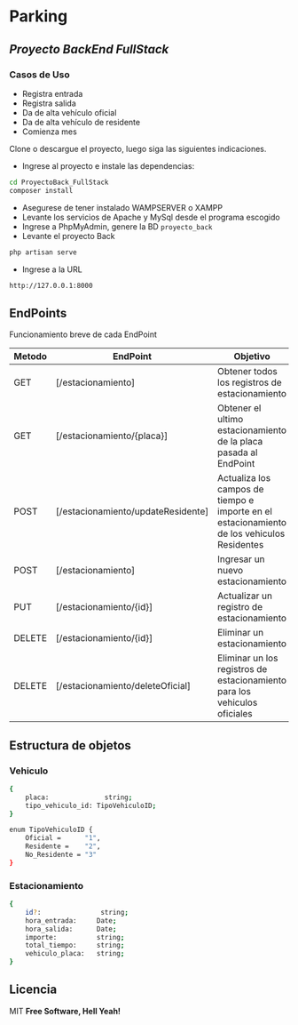 # Parking
## _Proyecto BackEnd FullStack_
### Casos de Uso

- Registra entrada
- Registra salida
- Da de alta vehículo oficial
- Da de alta vehículo de residente
- Comienza mes

Clone o descargue el proyecto, luego siga las siguientes indicaciones.
- Ingrese al proyecto e instale las dependencias: 
```sh
cd ProyectoBack_FullStack
composer install
```
- Asegurese de tener instalado WAMPSERVER o XAMPP 
- Levante los servicios de Apache y MySql desde el programa escogido
- Ingrese a PhpMyAdmin, genere la BD `proyecto_back`
- Levante el proyecto Back
```sh
php artisan serve
```
- Ingrese a la URL
```sh
http://127.0.0.1:8000
```
## EndPoints
Funcionamiento breve de cada EndPoint

| Metodo | EndPoint | Objetivo |
| ------ | ------ | ------ |
| GET | [/estacionamiento] | Obtener todos los registros de estacionamiento |
| GET | [/estacionamiento/{placa}] | Obtener el ultimo estacionamiento de la placa pasada al EndPoint |
| POST | [/estacionamiento/updateResidente] | Actualiza los campos de tiempo e importe en el estacionamiento de los vehiculos Residentes  |
| POST | [/estacionamiento] | Ingresar un nuevo estacionamiento |
| PUT | [/estacionamiento/{id}] | Actualizar un registro de estacionamiento |
| DELETE | [/estacionamiento/{id}] | Eliminar un estacionamiento |
| DELETE | [/estacionamiento/deleteOficial] | Eliminar un los registros de estacionamiento para los vehiculos oficiales |

## Estructura de objetos
### Vehiculo
```sh
{
    placa:              string;
    tipo_vehiculo_id: TipoVehiculoID;
}

enum TipoVehiculoID {
    Oficial =      "1",
    Residente =    "2",
    No_Residente = "3"
}
```
### Estacionamiento
```sh
{
    id?:               string;
    hora_entrada:     Date;
    hora_salida:      Date;
    importe:          string;
    total_tiempo:     string;
    vehiculo_placa:   string;
}
```
## Licencia

MIT
**Free Software, Hell Yeah!**


